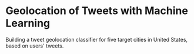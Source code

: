# Geolocation of Tweets with Machine Learning

Building a tweet geolocation classifier for five target cities in United States, based on users' tweets. 